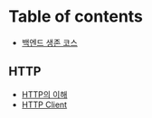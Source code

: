 # Table of contents

* [백엔드 생존 코스](README.md)

## HTTP

* [HTTP의 이해](http/http.md)
* [HTTP Client](http/http-client.md)
